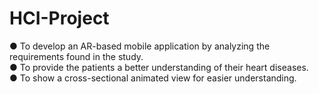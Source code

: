 # HCI-Project

● To develop an AR-based mobile application by analyzing the requirements found
in the study. <br>
● To provide the patients a better understanding of their heart diseases. <br>
● To show a cross-sectional animated view for easier understanding.
